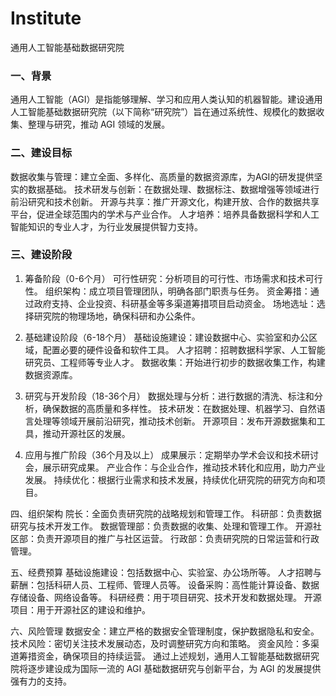 # Institute
通用人工智能基础数据研究院

### 一、背景
通用人工智能（AGI）是指能够理解、学习和应用人类认知的机器智能。建设通用人工智能基础数据研究院（以下简称“研究院”）旨在通过系统性、规模化的数据收集、整理与研究，推动 AGI 领域的发展。

### 二、建设目标
数据收集与管理：建立全面、多样化、高质量的数据资源库，为AGI的研发提供坚实的数据基础。
技术研发与创新：在数据处理、数据标注、数据增强等领域进行前沿研究和技术创新。
开源与共享：推广开源文化，构建开放、合作的数据共享平台，促进全球范围内的学术与产业合作。
人才培养：培养具备数据科学和人工智能知识的专业人才，为行业发展提供智力支持。

### 三、建设阶段
1. 筹备阶段（0-6个月）
可行性研究：分析项目的可行性、市场需求和技术可行性。
组织架构：成立项目管理团队，明确各部门职责与任务。
资金筹措：通过政府支持、企业投资、科研基金等多渠道筹措项目启动资金。
场地选址：选择研究院的物理场地，确保科研和办公条件。

3. 基础建设阶段（6-18个月）
基础设施建设：建设数据中心、实验室和办公区域，配置必要的硬件设备和软件工具。
人才招聘：招聘数据科学家、人工智能研究员、工程师等专业人才。
数据收集：开始进行初步的数据收集工作，构建数据资源库。

5. 研究与开发阶段（18-36个月）
数据处理与分析：进行数据的清洗、标注和分析，确保数据的高质量和多样性。
技术研发：在数据处理、机器学习、自然语言处理等领域开展前沿研究，推动技术创新。
开源项目：发布开源数据集和工具，推动开源社区的发展。

7. 应用与推广阶段（36个月及以上）
成果展示：定期举办学术会议和技术研讨会，展示研究成果。
产业合作：与企业合作，推动技术转化和应用，助力产业发展。
持续优化：根据行业需求和技术发展，持续优化研究院的研究方向和项目。

四、组织架构
院长：全面负责研究院的战略规划和管理工作。
科研部：负责数据研究与技术开发工作。
数据管理部：负责数据的收集、处理和管理工作。
开源社区部：负责开源项目的推广与社区运营。
行政部：负责研究院的日常运营和行政管理。

五、经费预算
基础设施建设：包括数据中心、实验室、办公场所等。
人才招聘与薪酬：包括科研人员、工程师、管理人员等。
设备采购：高性能计算设备、数据存储设备、网络设备等。
科研经费：用于项目研究、技术开发和数据处理。
开源项目：用于开源社区的建设和维护。

六、风险管理
数据安全：建立严格的数据安全管理制度，保护数据隐私和安全。
技术风险：密切关注技术发展动态，及时调整研究方向和策略。
资金风险：多渠道筹措资金，确保项目的持续运营。
通过上述规划，通用人工智能基础数据研究院将逐步建设成为国际一流的 AGI 基础数据研究与创新平台，为 AGI 的发展提供强有力的支持。

